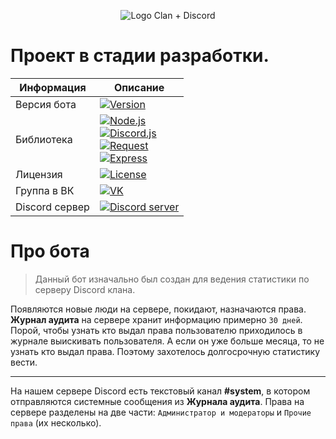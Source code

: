 <p align="center">
<img src="https://i.imgur.com/BO26Msw.jpg" alt="Logo Clan + Discord" />
</p>


Проект в стадии разработки.
======
| Информация | Описание |
| --- | --- |
| Версия бота | <a href="https://github.com/sx007/wf_rsd-bot_v12/blob/master/changelog.md"><img src="https://img.shields.io/badge/dynamic/json?color=brightgreen&url=https://raw.githubusercontent.com/sx007/wf_rsd-bot_v12/main/package.json&query=$.version&label=Version" alt="Version"></a> |
| Библиотека | <a href="http://nodejs.org"><img src="https://img.shields.io/badge/dynamic/json?color=red&url=https://raw.githubusercontent.com/sx007/wf_rsd-bot_v12/master/package.json&query=$.engines.node&label=Node.js" alt="Node.js"></a><br><a href="https://discord.js.org"><img src="https://img.shields.io/badge/dynamic/json?color=orange&url=https://raw.githubusercontent.com/sx007/wf_rsd-bot_v12/master/package.json&query=$.dependencies[%22discord.js%22]&label=Discord.js" alt="Discord.js"></a><br><a href="https://www.npmjs.com/package/request"><img src="https://img.shields.io/badge/dynamic/json?color=yellow&url=https://raw.githubusercontent.com/sx007/wf_rsd-bot_v12/master/package.json&query=$.dependencies.request&label=Request" alt="Request"></a><br><a href="https://www.npmjs.com/package/express"><img src="https://img.shields.io/badge/dynamic/json?color=blue&url=https://raw.githubusercontent.com/sx007/wf_rsd-bot_v12/master/package.json&query=$.dependencies.express&label=Express" alt="Express"></a> |
| Лицензия | <a href="https://creativecommons.org/licenses/by/4.0/deed.ru"><img src="https://img.shields.io/badge/dynamic/json?color=%23373737&url=https://raw.githubusercontent.com/sx007/wf_rsd-bot_v12/master/package.json&query=$.license&label=License" alt="License"></a> |
| Группа в ВК | <a href="https://vk.com/wf_rsd"><img src="https://img.shields.io/badge/vk.com-wf__rsd-blue" alt="VK"></a> |
| Discord сервер | <a href="https://discord.gg/PR57GzV"><img src="https://discordapp.com/api/guilds/307431674671792129/widget.png" alt="Discord server"></a> |


# Про бота
> Данный бот изначально был создан для ведения статистики по серверу Discord клана. 

Появляются новые люди на сервере, покидают, назначаются права. __Журнал аудита__ на сервере хранит информацию примерно `30 дней`. Порой, чтобы узнать кто выдал права пользователю приходилось в журнале выискивать пользователя. А если он уже больше месяца, то не узнать кто выдал права. Поэтому захотелось долгосрочную статистику вести.
***
На нашем сервере Discord есть текстовый канал __#system__, в котором отправляются системные сообщения из __Журнала аудита__. 
Права на сервере разделены на две части: `Администратор и модераторы` и `Прочие права` (их несколько).
